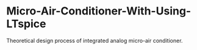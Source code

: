 # Micro-Air-Conditioner-With-Using-LTspice
Theoretical design process of integrated analog micro-air conditioner.
